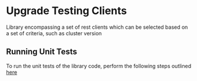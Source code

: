 # Upgrade Testing Clients

Library encompassing a set of rest clients which can be selected based on a set of criteria, such as cluster version

## Running Unit Tests

To run the unit tests of the library code, perform the following steps outlined [here](https://github.com/opensearch-project/opensearch-migrations/blob/main/upgrades/README.md)